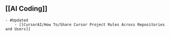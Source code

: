 ## [[AI Coding]]
	- #Updated
		- [[CursorAI/How To/Share Cursor Project Rules Across Repositories and Users]]